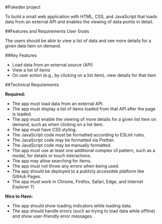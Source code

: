 #Pokedex project

To build a small web application with HTML, CSS, and JavaScript that loads data from an external API and enables the viewing of data points in detail.

##Features and Requirements User Goals

The users should be able to view a list of data and see more details for a given data item on demand.

##Key Features

* Load data from an external source (API)
* View a list of items
* On user action (e.g., by clicking on a list item), view details for that item

##Technical Requirements

**Required:**
* The app must load data from an external API.
* The app must display a list of items loaded from that API after the page is loaded.
* The app must enable the viewing of more details for a given list item on demand, such as when clicking on a list item.
* The app must have CSS styling.
* The JavaScript code must be formatted according to ESLint rules.
* The JavaScript code may be formatted via Prettier.
* The JavaScript code may be manually formatted.
* The app must use at least one additional complex UI pattern, such as a modal, for details or touch interactions.
* The app may allow searching for items.
* The app must not throw any errors when being used.
* The app should be deployed to a publicly accessible platform like GitHub Pages.
* The app must work in Chrome, Firefox, Safari, Edge, and Internet Explorer 11.

**Nice to Have:**
* The app should show loading indicators while loading data.
* The app should handle errors (such as trying to load data while offline) and show user-friendly error messages.
